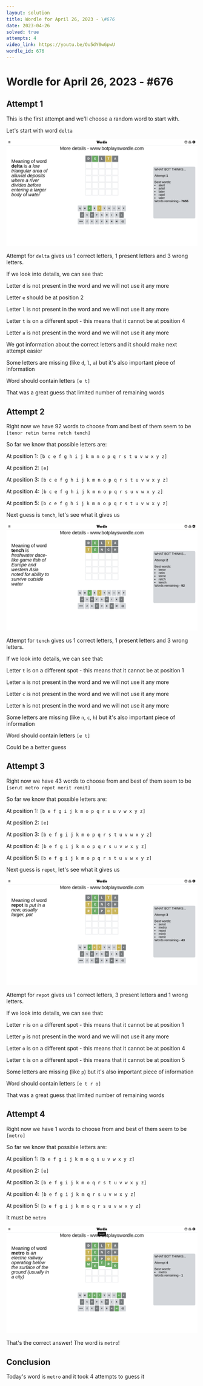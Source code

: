 ```yaml
---
layout: solution
title: Wordle for April 26, 2023 - \#676
date: 2023-04-26
solved: true
attempts: 4
video_link: https://youtu.be/Ou5dY0wGpwU
wordle_id: 676
---
```


# Wordle for April 26, 2023 - \#676

## Attempt 1

This is the first attempt and we'll choose a random word to start with.

Let's start with word `delta`

![Attempt 1](2023-04-26/attempt-1.png)

Attempt for `delta` gives us 1 correct letters, 1 present letters and 3 wrong letters.

If we look into details, we can see that:

Letter `d` is not present in the word and we will not use it any more

Letter `e` should be at position 2

Letter `l` is not present in the word and we will not use it any more

Letter `t` is on a different spot - this means that it cannot be at position 4

Letter `a` is not present in the word and we will not use it any more

We got information about the correct letters and it should make next attempt easier

Some letters are missing (like `d`, `l`, `a`) but it's also important piece of information

Word should contain letters `[e t]`

That was a great guess that limited number of remaining words



## Attempt 2

Right now we have 92 words to choose from and best of them seem to be `[tenor retin terne retch tench]`

So far we know that possible letters are:

At position 1: `[b c e f g h i j k m n o p q r s t u v w x y z]`

At position 2: `[e]`

At position 3: `[b c e f g h i j k m n o p q r s t u v w x y z]`

At position 4: `[b c e f g h i j k m n o p q r s u v w x y z]`

At position 5: `[b c e f g h i j k m n o p q r s t u v w x y z]`

Next guess is `tench`, let's see what it gives us

![Attempt 2](2023-04-26/attempt-2.png)

Attempt for `tench` gives us 1 correct letters, 1 present letters and 3 wrong letters.

If we look into details, we can see that:

Letter `t` is on a different spot - this means that it cannot be at position 1

Letter `n` is not present in the word and we will not use it any more

Letter `c` is not present in the word and we will not use it any more

Letter `h` is not present in the word and we will not use it any more

Some letters are missing (like `n`, `c`, `h`) but it's also important piece of information

Word should contain letters `[e t]`

Could be a better guess



## Attempt 3

Right now we have 43 words to choose from and best of them seem to be `[serut metro repot merit remit]`

So far we know that possible letters are:

At position 1: `[b e f g i j k m o p q r s u v w x y z]`

At position 2: `[e]`

At position 3: `[b e f g i j k m o p q r s t u v w x y z]`

At position 4: `[b e f g i j k m o p q r s u v w x y z]`

At position 5: `[b e f g i j k m o p q r s t u v w x y z]`

Next guess is `repot`, let's see what it gives us

![Attempt 3](2023-04-26/attempt-3.png)

Attempt for `repot` gives us 1 correct letters, 3 present letters and 1 wrong letters.

If we look into details, we can see that:

Letter `r` is on a different spot - this means that it cannot be at position 1

Letter `p` is not present in the word and we will not use it any more

Letter `o` is on a different spot - this means that it cannot be at position 4

Letter `t` is on a different spot - this means that it cannot be at position 5

Some letters are missing (like `p`) but it's also important piece of information

Word should contain letters `[e t r o]`

That was a great guess that limited number of remaining words



## Attempt 4

Right now we have 1 words to choose from and best of them seem to be `[metro]`

So far we know that possible letters are:

At position 1: `[b e f g i j k m o q s u v w x y z]`

At position 2: `[e]`

At position 3: `[b e f g i j k m o q r s t u v w x y z]`

At position 4: `[b e f g i j k m q r s u v w x y z]`

At position 5: `[b e f g i j k m o q r s u v w x y z]`

It must be `metro`

![Attempt 4](2023-04-26/attempt-4.png)

That's the correct answer! The word is `metro`!

## Conclusion

Today's word is `metro` and it took 4 attempts to guess it

